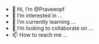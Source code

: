 - 👋 Hi, I’m @Praveenpf
- 👀 I’m interested in ...
- 🌱 I’m currently learning ...
- 💞️ I’m looking to collaborate on ...
- 📫 How to reach me ...

<!---
Praveenpf/Praveenpf is a ✨ special ✨ repository because its `README.md` (this file) appears on your GitHub profile.
You can click the Preview link to take a look at your changes.
--->
